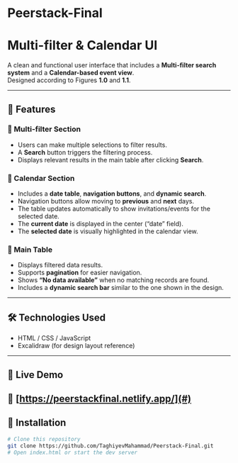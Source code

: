 # Peerstack-Final

# Multi-filter & Calendar UI

A clean and functional user interface that includes a **Multi-filter search system** and a **Calendar-based event view**.  
Designed according to Figures **1.0** and **1.1**.

---

## 🧩 Features

### 🔹 Multi-filter Section
- Users can make multiple selections to filter results.  
- A **Search** button triggers the filtering process.  
- Displays relevant results in the main table after clicking **Search**.

### 🔹 Calendar Section
- Includes a **date table**, **navigation buttons**, and **dynamic search**.  
- Navigation buttons allow moving to **previous** and **next** days.  
- The table updates automatically to show invitations/events for the selected date.  
- The **current date** is displayed in the center (“date” field).  
- The **selected date** is visually highlighted in the calendar view.

### 🔹 Main Table
- Displays filtered data results.  
- Supports **pagination** for easier navigation.  
- Shows **“No data available”** when no matching records are found.  
- Includes a **dynamic search bar** similar to the one shown in the design.  

---

## 🛠️ Technologies Used
- HTML / CSS / JavaScript    
- Excalidraw (for design layout reference)
---

## 🚀 Live Demo
🔗 [https://peerstackfinal.netlify.app/](#)  
---

## 📂 Installation
```bash
# Clone this repository
git clone https://github.com/TaghiyevMahammad/Peerstack-Final.git
# Open index.html or start the dev server 
